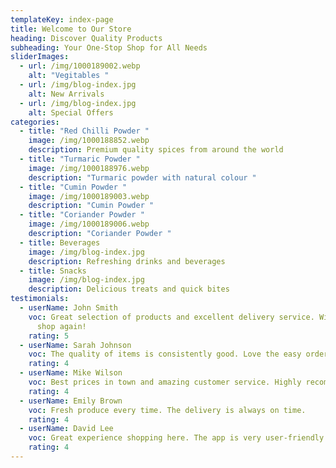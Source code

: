 ```yaml
---
templateKey: index-page
title: Welcome to Our Store
heading: Discover Quality Products
subheading: Your One-Stop Shop for All Needs
sliderImages:
  - url: /img/1000189002.webp
    alt: "Vegitables "
  - url: /img/blog-index.jpg
    alt: New Arrivals
  - url: /img/blog-index.jpg
    alt: Special Offers
categories:
  - title: "Red Chilli Powder "
    image: /img/1000188852.webp
    description: Premium quality spices from around the world
  - title: "Turmaric Powder "
    image: /img/1000188976.webp
    description: "Turmaric powder with natural colour "
  - title: "Cumin Powder "
    image: /img/1000189003.webp
    description: "Cumin Powder "
  - title: "Coriander Powder "
    image: /img/1000189006.webp
    description: "Coriander Powder "
  - title: Beverages
    image: /img/blog-index.jpg
    description: Refreshing drinks and beverages
  - title: Snacks
    image: /img/blog-index.jpg
    description: Delicious treats and quick bites
testimonials:
  - userName: John Smith
    voc: Great selection of products and excellent delivery service. Will definitely
      shop again!
    rating: 5
  - userName: Sarah Johnson
    voc: The quality of items is consistently good. Love the easy ordering process.
    rating: 4
  - userName: Mike Wilson
    voc: Best prices in town and amazing customer service. Highly recommended!
    rating: 4
  - userName: Emily Brown
    voc: Fresh produce every time. The delivery is always on time.
    rating: 4
  - userName: David Lee
    voc: Great experience shopping here. The app is very user-friendly.
    rating: 4
---
```

